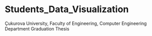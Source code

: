 # Students_Data_Visualization

Çukurova University, Faculty of Engineering, Computer Engineering Department
Graduation Thesis
